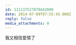 ```yaml
---
id: 111137527879442089
date: 2014-07-09T07:55:43.000Z
reply: false
media_attachments: 0
---
```


我又相信爱情了

